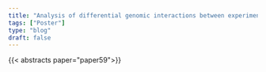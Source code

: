 ```yaml
---
title: "Analysis of differential genomic interactions between experimental conditions in capture Hi-C data: Sharing data between neighbouring restriction fragments"
tags: ["Poster"]
type: "blog"
draft: false
---
```


{{< abstracts paper="paper59">}}


